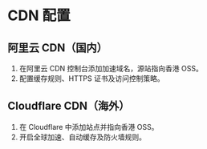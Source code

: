 # CDN 配置

## 阿里云 CDN（国内）
1. 在阿里云 CDN 控制台添加加速域名，源站指向香港 OSS。
2. 配置缓存规则、HTTPS 证书及访问控制策略。

## Cloudflare CDN（海外）
1. 在 Cloudflare 中添加站点并指向香港 OSS。
2. 开启全球加速、自动缓存及防火墙规则。
